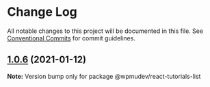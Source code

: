 # Change Log

All notable changes to this project will be documented in this file.
See [Conventional Commits](https://conventionalcommits.org) for commit guidelines.

## [1.0.6](https://github.com/wpmudev/shared-ui-react/compare/@wpmudev/react-tutorials-list@1.0.5...@wpmudev/react-tutorials-list@1.0.6) (2021-01-12)

**Note:** Version bump only for package @wpmudev/react-tutorials-list
